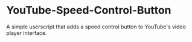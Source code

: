 # YouTube-Speed-Control-Button
A simple userscript that adds a speed control button to YouTube's video player interface.
